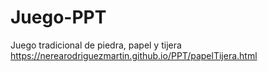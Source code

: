 # Juego-PPT
Juego tradicional de piedra, papel y tijera
 https://nerearodriguezmartin.github.io/PPT/papelTijera.html
